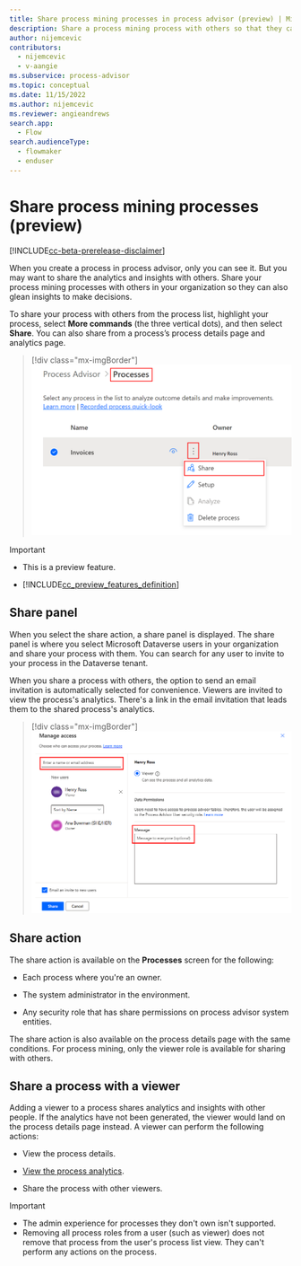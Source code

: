 ```yaml
---
title: Share process mining processes in process advisor (preview) | Microsoft Docs
description: Share a process mining process with others so that they can glean insights to make decisions.
author: nijemcevic
contributors:
  - nijemcevic
  - v-aangie
ms.subservice: process-advisor
ms.topic: conceptual
ms.date: 11/15/2022
ms.author: nijemcevic
ms.reviewer: angieandrews
search.app: 
  - Flow
search.audienceType: 
  - flowmaker
  - enduser
---
```


# Share process mining processes (preview)

[!INCLUDE[cc-beta-prerelease-disclaimer](./includes/cc-beta-prerelease-disclaimer.md)]

When you create a process in process advisor, only you can see it. But you may want to share the analytics and insights with others. Share your process mining processes with others in your organization so they can also glean insights to make decisions.

To share your process with others from the process list, highlight your process, select **More commands** (the three vertical dots), and then select **Share**. You can also share from a process’s process details page and analytics page. 

> [!div class="mx-imgBorder"]
> ![Screenshot of the Share option.](media/process-mining-share/share-option.png "Share option")

> [!IMPORTANT]
> - This is a preview feature.
>
> - [!INCLUDE[cc_preview_features_definition](includes/cc-preview-features-definition.md)]

## Share panel

When you select the share action, a share panel is displayed. The share panel is where you select Microsoft Dataverse users in your organization and share your process with them. You can search for any user to invite to your process in the Dataverse tenant.  

When you share a process with others, the option to send an email invitation is automatically selected for convenience. Viewers are invited to view the process's analytics. There's a link in the email invitation that leads them to the shared process's analytics.

> [!div class="mx-imgBorder"]
> ![Screenshot of the Share panel, Manage access screen.](media/process-mining-share/manage-viewer-access.png "Share panel, Manage access screen")

## Share action

The share action is available on the **Processes** screen for the following:

- Each process where you're an owner.

- The system administrator in the environment.

- Any security role that has share permissions on process advisor system entities.

The share action is also available on the process details page with the same conditions. For process mining, only the viewer role is available for sharing with others.

## Share a process with a viewer

  Adding a viewer to a process shares analytics and insights with other people. If the analytics have not been generated, the viewer would land on the process details page instead. A viewer can perform the following actions:

- View the process details.

- [View the process analytics](process-mining-visualize.md).

- Share the process with other viewers.

>[!IMPORTANT]
>
>- The admin experience for processes they don't own isn't supported.
>- Removing all process roles from a user (such as viewer) does not remove that process from the user's process list view. They can't perform any actions on the process.
